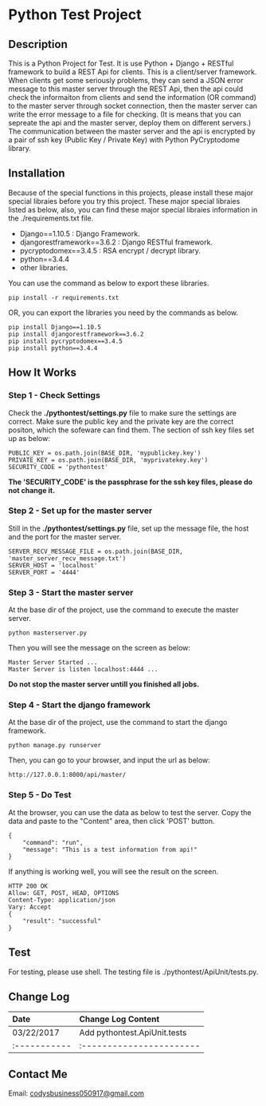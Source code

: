 Python Test Project
===================================
Description
---------------------------------
  This is a Python Project for Test. It is use Python + Django + RESTful framework to build a REST Api for clients. This is a client/server framework. When clients get some seriously problems, they can send a JSON error message to this master server through the REST Api, then the api could check the informaiton from clients and send the information (OR command) to the master server through socket connection, then the master server can write the error message to a file for checking. (It is means that you can sepreate the api and the master server, deploy them on different servers.) The communication between the master server and the api is encrypted by a pair of ssh key (Public Key / Private Key) with Python PyCryptodome library. 
  
  
Installation
-----------------------------------
  Because of the special functions in this projects, please install these major special libraies before you try this project. These major special libraies listed as below, also, you can find these major special libraies information in the ./requirements.txt file.
  * Django==1.10.5 : Django Framework.
  * djangorestframework==3.6.2 :  Django RESTful framework.
  * pycryptodomex==3.4.5 : RSA encrypt / decrypt library. 
  * python==3.4.4
  * other libraries.
  
  You can use the command as below to export these libraries.

    pip install -r requirements.txt
  
  OR, you can export the libraries you need by the commands as below.

    pip install Django==1.10.5
    pip install djangorestframework==3.6.2
    pip install pycryptodomex==3.4.5
    pip install python==3.4.4
  	
  	
How It Works
------------------------------------

### Step 1 - Check Settings
  Check the **./pythontest/settings.py** file to make sure the settings are correct. Make sure the public key and the private key are the correct positon, which the sofeware can find them. The section of ssh key files set up as below:

    PUBLIC_KEY = os.path.join(BASE_DIR, 'mypublickey.key')
    PRIVATE_KEY = os.path.join(BASE_DIR, 'myprivatekey.key')
    SECURITY_CODE = 'pythontest'

  **The 'SECURITY_CODE' is the passphrase for the ssh key files, please do not change it.**
	
### Step 2 - Set up for the master server
  Still in the **./pythontest/settings.py** file, set up the message file, the host and the port for the master server.

    SERVER_RECV_MESSAGE_FILE = os.path.join(BASE_DIR, 'master_server_recv_message.txt')
    SERVER_HOST = 'localhost'
    SERVER_PORT = '4444'
	
### Step 3 - Start the master server
  At the base dir of the project, use the command to execute the master server.

    python masterserver.py

  Then you will see the message on the screen as below:

    Master Server Started ... 
    Master Server is listen localhost:4444 ...

  **Do not stop the master server untill you finished all jobs.**
	
### Step 4 - Start the django framework
  At the base dir of the project, use the command to start the django framework.

    python manage.py runserver

  Then, you can go to your browser, and input the url as below:

    http://127.0.0.1:8000/api/master/
	
### Step 5 - Do Test
  At the browser, you can use the data as below to test the server. Copy the data and paste to the "Content" area, then click 'POST' button.

    {
        "command": "run",
        "message": "This is a test information from api!"
    }

  If anything is working well, you will see the result on the screen.

    HTTP 200 OK
    Allow: GET, POST, HEAD, OPTIONS
    Content-Type: application/json
    Vary: Accept
    {
        "result": "successful"
    }
	

Test
----------
  For testing, please use shell. The testing file is ./pythontest/ApiUnit/tests.py.


Change Log
---------------
  |  Date      |  Change Log Content    |
  |:-----------|:-----------------------|
  | 03/22/2017 |  Add pythontest.ApiUnit.tests  |
  |:-----------|:-----------------------|

Contact Me
------------------------------------------------
  Email: codysbusiness050917@gmail.com
	
